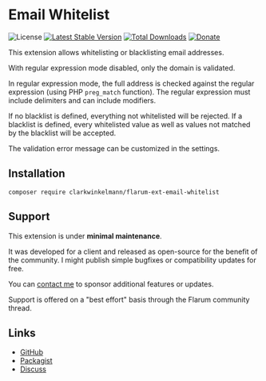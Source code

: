 # Email Whitelist

![License](https://img.shields.io/badge/license-MIT-blue.svg) [![Latest Stable Version](https://img.shields.io/packagist/v/clarkwinkelmann/flarum-ext-email-whitelist.svg)](https://packagist.org/packages/clarkwinkelmann/flarum-ext-email-whitelist) [![Total Downloads](https://img.shields.io/packagist/dt/clarkwinkelmann/flarum-ext-email-whitelist.svg)](https://packagist.org/packages/clarkwinkelmann/flarum-ext-email-whitelist) [![Donate](https://img.shields.io/badge/paypal-donate-yellow.svg)](https://www.paypal.me/clarkwinkelmann)

This extension allows whitelisting or blacklisting email addresses.

With regular expression mode disabled, only the domain is validated.

In regular expression mode, the full address is checked against the regular expression (using PHP `preg_match` function).
The regular expression must include delimiters and can include modifiers.

If no blacklist is defined, everything not whitelisted will be rejected.
If a blacklist is defined, every whitelisted value as well as values not matched by the blacklist will be accepted.

The validation error message can be customized in the settings.

## Installation

    composer require clarkwinkelmann/flarum-ext-email-whitelist

## Support

This extension is under **minimal maintenance**.

It was developed for a client and released as open-source for the benefit of the community.
I might publish simple bugfixes or compatibility updates for free.

You can [contact me](https://clarkwinkelmann.com/flarum) to sponsor additional features or updates.

Support is offered on a "best effort" basis through the Flarum community thread.

## Links

- [GitHub](https://github.com/clarkwinkelmann/flarum-ext-email-whitelist)
- [Packagist](https://packagist.org/packages/clarkwinkelmann/flarum-ext-email-whitelist)
- [Discuss](https://discuss.flarum.org/d/28377)
